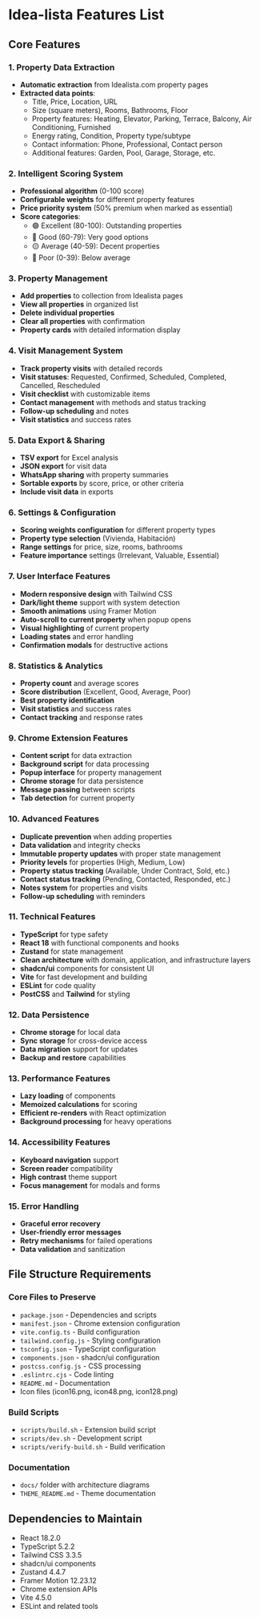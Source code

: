 # Idea-lista Features List

## Core Features

### 1. Property Data Extraction
- **Automatic extraction** from Idealista.com property pages
- **Extracted data points**:
  - Title, Price, Location, URL
  - Size (square meters), Rooms, Bathrooms, Floor
  - Property features: Heating, Elevator, Parking, Terrace, Balcony, Air Conditioning, Furnished
  - Energy rating, Condition, Property type/subtype
  - Contact information: Phone, Professional, Contact person
  - Additional features: Garden, Pool, Garage, Storage, etc.

### 2. Intelligent Scoring System
- **Professional algorithm** (0-100 score)
- **Configurable weights** for different property features
- **Price priority system** (50% premium when marked as essential)
- **Score categories**:
  - 🟢 Excellent (80-100): Outstanding properties
  - 🔵 Good (60-79): Very good options
  - 🟡 Average (40-59): Decent properties
  - 🔴 Poor (0-39): Below average

### 3. Property Management
- **Add properties** to collection from Idealista pages
- **View all properties** in organized list
- **Delete individual properties**
- **Clear all properties** with confirmation
- **Property cards** with detailed information display

### 4. Visit Management System
- **Track property visits** with detailed records
- **Visit statuses**: Requested, Confirmed, Scheduled, Completed, Cancelled, Rescheduled
- **Visit checklist** with customizable items
- **Contact management** with methods and status tracking
- **Follow-up scheduling** and notes
- **Visit statistics** and success rates

### 5. Data Export & Sharing
- **TSV export** for Excel analysis
- **JSON export** for visit data
- **WhatsApp sharing** with property summaries
- **Sortable exports** by score, price, or other criteria
- **Include visit data** in exports

### 6. Settings & Configuration
- **Scoring weights configuration** for different property types
- **Property type selection** (Vivienda, Habitación)
- **Range settings** for price, size, rooms, bathrooms
- **Feature importance** settings (Irrelevant, Valuable, Essential)

### 7. User Interface Features
- **Modern responsive design** with Tailwind CSS
- **Dark/light theme** support with system detection
- **Smooth animations** using Framer Motion
- **Auto-scroll to current property** when popup opens
- **Visual highlighting** of current property
- **Loading states** and error handling
- **Confirmation modals** for destructive actions

### 8. Statistics & Analytics
- **Property count** and average scores
- **Score distribution** (Excellent, Good, Average, Poor)
- **Best property identification**
- **Visit statistics** and success rates
- **Contact tracking** and response rates

### 9. Chrome Extension Features
- **Content script** for data extraction
- **Background script** for data processing
- **Popup interface** for property management
- **Chrome storage** for data persistence
- **Message passing** between scripts
- **Tab detection** for current property

### 10. Advanced Features
- **Duplicate prevention** when adding properties
- **Data validation** and integrity checks
- **Immutable property updates** with proper state management
- **Priority levels** for properties (High, Medium, Low)
- **Property status tracking** (Available, Under Contract, Sold, etc.)
- **Contact status tracking** (Pending, Contacted, Responded, etc.)
- **Notes system** for properties and visits
- **Follow-up scheduling** with reminders

### 11. Technical Features
- **TypeScript** for type safety
- **React 18** with functional components and hooks
- **Zustand** for state management
- **Clean architecture** with domain, application, and infrastructure layers
- **shadcn/ui** components for consistent UI
- **Vite** for fast development and building
- **ESLint** for code quality
- **PostCSS** and **Tailwind** for styling

### 12. Data Persistence
- **Chrome storage** for local data
- **Sync storage** for cross-device access
- **Data migration** support for updates
- **Backup and restore** capabilities

### 13. Performance Features
- **Lazy loading** of components
- **Memoized calculations** for scoring
- **Efficient re-renders** with React optimization
- **Background processing** for heavy operations

### 14. Accessibility Features
- **Keyboard navigation** support
- **Screen reader** compatibility
- **High contrast** theme support
- **Focus management** for modals and forms

### 15. Error Handling
- **Graceful error recovery**
- **User-friendly error messages**
- **Retry mechanisms** for failed operations
- **Data validation** and sanitization

## File Structure Requirements

### Core Files to Preserve
- `package.json` - Dependencies and scripts
- `manifest.json` - Chrome extension configuration
- `vite.config.ts` - Build configuration
- `tailwind.config.js` - Styling configuration
- `tsconfig.json` - TypeScript configuration
- `components.json` - shadcn/ui configuration
- `postcss.config.js` - CSS processing
- `.eslintrc.cjs` - Code linting
- `README.md` - Documentation
- Icon files (icon16.png, icon48.png, icon128.png)

### Build Scripts
- `scripts/build.sh` - Extension build script
- `scripts/dev.sh` - Development script
- `scripts/verify-build.sh` - Build verification

### Documentation
- `docs/` folder with architecture diagrams
- `THEME_README.md` - Theme documentation

## Dependencies to Maintain
- React 18.2.0
- TypeScript 5.2.2
- Tailwind CSS 3.3.5
- shadcn/ui components
- Zustand 4.4.7
- Framer Motion 12.23.12
- Chrome extension APIs
- Vite 4.5.0
- ESLint and related tools
